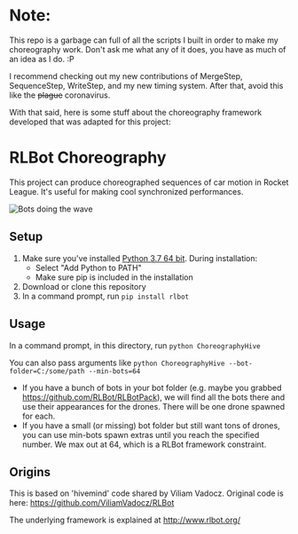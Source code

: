 # Note:

This repo is a garbage can full of all the scripts I built in order to make my choreography work. Don't ask me what any of it does, you have as much of an idea as I do. :P

I recommend checking out my new contributions of MergeStep, SequenceStep, WriteStep, and my new timing system. After that, avoid this like the ~~plague~~ coronavirus.

With that said, here is some stuff about the choreography framework developed that was adapted for this project:

# RLBot Choreography

This project can produce choreographed sequences of car motion in
Rocket League. It's useful for making cool synchronized performances.

![Bots doing the wave](wave.gif)

## Setup

1. Make sure you've installed [Python 3.7 64 bit](https://www.python.org/ftp/python/3.7.4/python-3.7.4-amd64.exe). During installation:
   - Select "Add Python to PATH"
   - Make sure pip is included in the installation
1. Download or clone this repository
1. In a command prompt, run `pip install rlbot`

## Usage

In a command prompt, in this directory, run `python ChoreographyHive`

You can also pass arguments like `python ChoreographyHive --bot-folder=C:/some/path --min-bots=64`

- If you have a bunch of bots in your bot folder (e.g. maybe you grabbed https://github.com/RLBot/RLBotPack),
we will find all the bots there and use their appearances for the drones. There will be one drone spawned for each.
- If you have a small (or missing) bot folder but still want tons of drones, you can use min-bots spawn extras
until you reach the specified number. We max out at 64, which is a RLBot framework constraint.

## Origins

This is based on 'hivemind' code shared by Viliam Vadocz.
Original code is here: https://github.com/ViliamVadocz/RLBot

The underlying framework is explained at http://www.rlbot.org/
